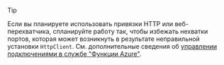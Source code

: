 > [!TIP]
>
> Если вы планируете использовать привязки HTTP или веб-перехватчика, спланируйте работу так, чтобы избежать нехватки портов, которая может возникнуть в результате неправильной установки `HttpClient`. См. дополнительные сведения об [управлении подключениями в службе "Функции Azure"](../articles/azure-functions/manage-connections.md).
